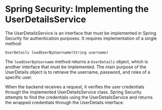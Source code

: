 # Spring Security: Implementing the UserDetailsService

The UserDetailsService is an interface that must be implemented in Spring Security for authentication purposes. It requires implementation of a single method:

`UserDetails loadUserByUsername(String username)`

The `loadUserByUsername` method returns a `UserDetails` object, 
which is another interface that must be implemented. The main purpose of the UserDetails 
object is to retrieve the username, password, and roles of a specific user.

When the backend receives a request, it verifies the user 
credentials through the implemented UserDetailsService class. Spring Security attempts 
to find the credentials using the 
UserDetailsService and returns the wrapped credentials through the UserDetails interface.